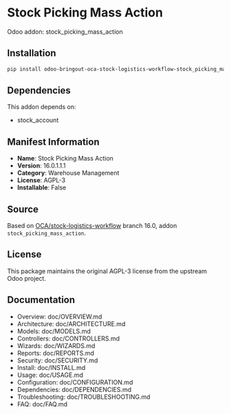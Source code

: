 # Stock Picking Mass Action

Odoo addon: stock_picking_mass_action

## Installation

```bash
pip install odoo-bringout-oca-stock-logistics-workflow-stock_picking_mass_action
```

## Dependencies

This addon depends on:
- stock_account

## Manifest Information

- **Name**: Stock Picking Mass Action
- **Version**: 16.0.1.1.1
- **Category**: Warehouse Management
- **License**: AGPL-3
- **Installable**: False

## Source

Based on [OCA/stock-logistics-workflow](https://github.com/OCA/stock-logistics-workflow) branch 16.0, addon `stock_picking_mass_action`.

## License

This package maintains the original AGPL-3 license from the upstream Odoo project.

## Documentation

- Overview: doc/OVERVIEW.md
- Architecture: doc/ARCHITECTURE.md
- Models: doc/MODELS.md
- Controllers: doc/CONTROLLERS.md
- Wizards: doc/WIZARDS.md
- Reports: doc/REPORTS.md
- Security: doc/SECURITY.md
- Install: doc/INSTALL.md
- Usage: doc/USAGE.md
- Configuration: doc/CONFIGURATION.md
- Dependencies: doc/DEPENDENCIES.md
- Troubleshooting: doc/TROUBLESHOOTING.md
- FAQ: doc/FAQ.md
